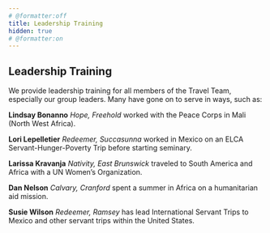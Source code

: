 ```yaml
---
# @formatter:off
title: Leadership Training
hidden: true
# @formatter:on
---
```

## Leadership Training

We provide leadership training for all members of the Travel Team,
especially our group leaders. Many have gone on to serve in ways, such as:

**Lindsay Bonanno** *Hope, Freehold* worked with the Peace Corps in Mali (North West Africa).

**Lori Lepelletier** *Redeemer, Succasunna* worked in Mexico on an ELCA Servant-Hunger-Poverty Trip before starting
seminary.

**Larissa Kravanja** *Nativity, East Brunswick* traveled to South America and Africa with a UN Women’s Organization.

**Dan Nelson** *Calvary, Cranford* spent a summer in Africa on a humanitarian aid mission.

**Susie Wilson** *Redeemer, Ramsey* has lead International Servant Trips to Mexico and other servant trips within the
United States.
